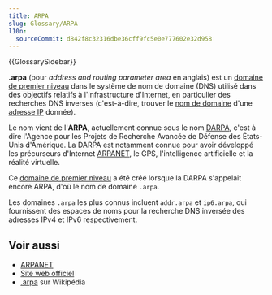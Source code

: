 ```yaml
---
title: ARPA
slug: Glossary/ARPA
l10n:
  sourceCommit: d842f8c32316dbe36cff9fc5e0e777602e32d958
---
```


{{GlossarySidebar}}

**.arpa** (pour <i lang="en">address and routing parameter area</i> en anglais) est un [domaine de premier niveau](/fr/docs/Glossary/TLD) dans le système de nom de domaine (DNS) utilisé dans des objectifs relatifs à l'infrastructure d'Internet, en particulier des recherches DNS inverses (c'est-à-dire, trouver le [nom de domaine](/fr/docs/Glossary/Domain_name) d'une [adresse IP](/fr/docs/Glossary/IP_Address) donnée).

Le nom vient de l'**ARPA**, actuellement connue sous le nom [DARPA](https://fr.wikipedia.org/wiki/DARPA), c'est à dire l'Agence pour les Projets de Recherche Avancée de Défense des États-Unis d'Amérique. La DARPA est notamment connue pour avoir développé les précurseurs d'Internet [ARPANET](/fr/docs/Glossary/Arpanet), le GPS, l'intelligence artificielle et la réalité virtuelle.

Ce [domaine de premier niveau](/fr/docs/Glossary/TLD) a été créé lorsque la DARPA s'appelait encore ARPA, d'où le nom de domaine `.arpa`.

Les domaines `.arpa` les plus connus incluent `addr.arpa` et `ip6.arpa`, qui fournissent des espaces de noms pour la recherche DNS inversée des adresses IPv4 et IPv6 respectivement.

## Voir aussi

- [ARPANET](/fr/docs/Glossary/Arpanet)
- [Site web officiel](https://www.iana.org/domains/arpa)
- [.arpa](https://fr.wikipedia.org/wiki/.arpa) sur Wikipédia
